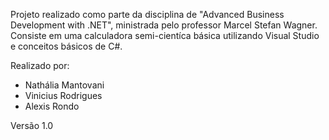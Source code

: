 Projeto realizado como parte da disciplina de "Advanced Business Development with .NET", ministrada pelo professor Marcel Stefan Wagner.
Consiste em uma calculadora semi-cientíca básica utilizando Visual Studio e conceitos básicos de C#.

Realizado por:
- Nathália Mantovani
- Vinicius Rodrigues
- Alexis Rondo

Versão 1.0
